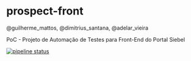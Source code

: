 # prospect-front
@guilherme_mattos, @dimitrius_santana, @adelar_vieira

PoC - Projeto de Automação de Testes para Front-End do Portal Siebel


[![pipeline status](https://git.sicredi.net/prospect-qa/siebel-web/badges/master/pipeline.svg)](https://git.sicredi.net/prospect-qa/siebel-web/commits/master)
